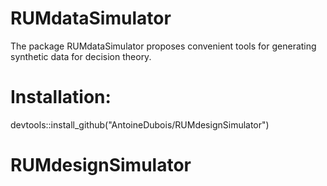 # RUMdataSimulator
The package RUMdataSimulator proposes convenient tools for generating synthetic data for decision theory.

# Installation:
devtools::install_github("AntoineDubois/RUMdesignSimulator")
# RUMdesignSimulator
